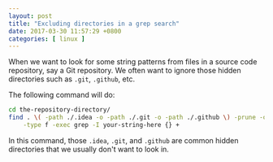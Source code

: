 ```yaml
--- 
layout: post
title: "Excluding directories in a grep search"
date: 2017-03-30 11:57:29 +0800
categories: [ linux ]
---
```


When we want to look for some string patterns from files in a source code repository,
say a Git repository.
We often want to ignore those hidden directories such as `.git`, `.github`, etc.

<!-- more -->

The following command will do:

``` bash
cd the-repository-directory/
find . \( -path ./.idea -o -path ./.git -o -path ./.github \) -prune -o \
    -type f -exec grep -I your-string-here {} +
```

In this command, those `.idea`, `.git`, and `.github` are common hidden directories
that we usually don't want to look in.

